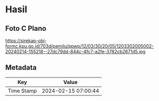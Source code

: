 # Hasil

## Foto C Plano

https://sirekap-obj-formc.kpu.go.id/703d/pemilu/ppwp/12/03/30/20/05/1203302005002-20240214-155218--27dc79dd-844c-4fc7-a2fe-3782cb2671d5.jpg


## Metadata

| Key        | Value               |
| ---------- | ------------------- |
| Time Stamp | 2024-02-15 07:00:44 |




